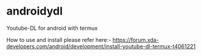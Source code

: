 # androidydl
Youtube-DL for android with termux

How to use and install please refer here:-
https://forum.xda-developers.com/android/development/install-youtube-dl-termux-t4061221

